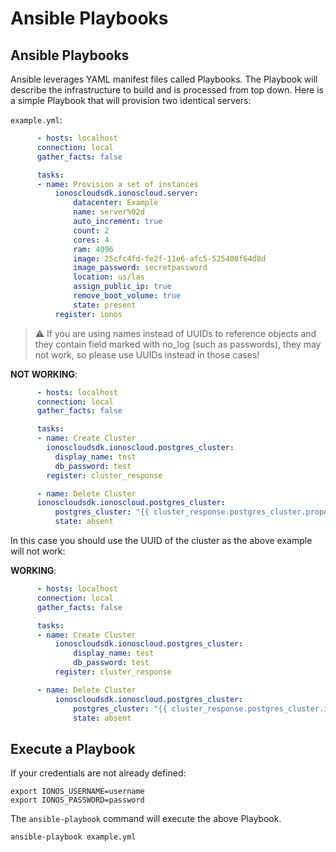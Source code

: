 # Ansible Playbooks

## Ansible Playbooks

Ansible leverages YAML manifest files called Playbooks. The Playbook will describe the infrastructure to build and is processed from top down. Here is a simple Playbook that will provision two identical servers:

`example.yml`:

```yaml
      - hosts: localhost
      connection: local
      gather_facts: false

      tasks:
      - name: Provision a set of instances
          ionoscloudsdk.ionoscloud.server:
              datacenter: Example
              name: server%02d
              auto_increment: true
              count: 2
              cores: 4
              ram: 4096
              image: 25cfc4fd-fe2f-11e6-afc5-525400f64d8d
              image_password: secretpassword
              location: us/las
              assign_public_ip: true
              remove_boot_volume: true
              state: present
          register: ionos
```

> :warning: If you are using names instead of UUIDs to reference objects and they contain field marked with no_log (such as passwords), they may not work, so please use UUIDs instead in those cases!

**NOT WORKING**:
```yaml
      - hosts: localhost
      connection: local
      gather_facts: false

      tasks:
      - name: Create Cluster
        ionoscloudsdk.ionoscloud.postgres_cluster:
          display_name: test
          db_password: test
        register: cluster_response

      - name: Delete Cluster
      ionoscloudsdk.ionoscloud.postgres_cluster:
          postgres_cluster: "{{ cluster_response.postgres_cluster.properties.display_name }}"
          state: absent
```

In this case you should use the UUID of the cluster as the above example will not work:

**WORKING**:
```yaml
      - hosts: localhost
      connection: local
      gather_facts: false

      tasks:
      - name: Create Cluster
          ionoscloudsdk.ionoscloud.postgres_cluster:
              display_name: test
              db_password: test
          register: cluster_response

      - name: Delete Cluster
          ionoscloudsdk.ionoscloud.postgres_cluster:
              postgres_cluster: "{{ cluster_response.postgres_cluster.id }}"
              state: absent
```

## Execute a Playbook

If your credentials are not already defined:

```text
export IONOS_USERNAME=username
export IONOS_PASSWORD=password
```

The `ansible-playbook` command will execute the above Playbook.

```text
ansible-playbook example.yml
```

